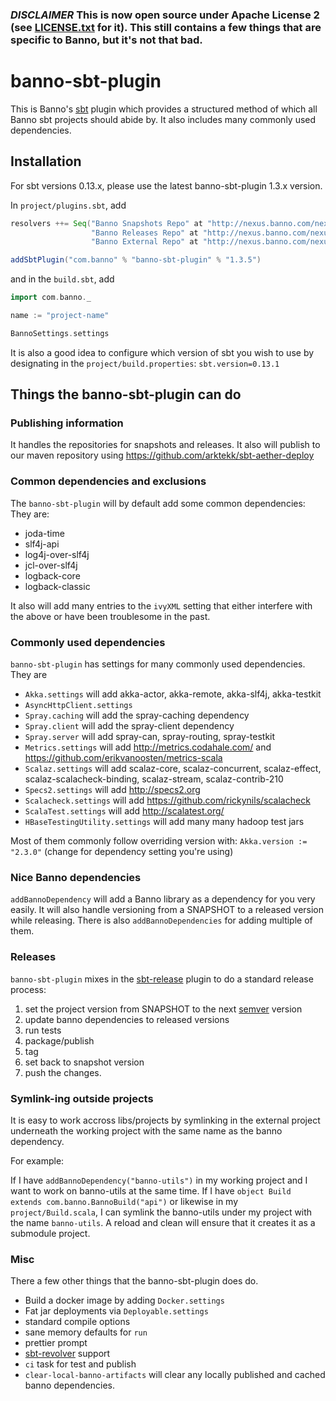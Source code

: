 ### *DISCLAIMER* This is now open source under Apache License 2 (see [LICENSE.txt](./LICENSE.txt) for it). This still contains a few things that are specific to Banno, but it's not that bad.

# banno-sbt-plugin #

This is Banno's [sbt][] plugin which provides a structured method of which all Banno sbt projects should abide by. It also includes many commonly used dependencies.

## Installation ##

For sbt versions 0.13.x, please use the latest banno-sbt-plugin 1.3.x version.

In `project/plugins.sbt`, add

```scala
resolvers ++= Seq("Banno Snapshots Repo" at "http://nexus.banno.com/nexus/content/repositories/snapshots",
                  "Banno Releases Repo" at "http://nexus.banno.com/nexus/content/repositories/releases",
                  "Banno External Repo" at "http://nexus.banno.com/nexus/content/groups/external/")

addSbtPlugin("com.banno" % "banno-sbt-plugin" % "1.3.5")
```

and in the `build.sbt`, add

```scala
import com.banno._

name := "project-name"

BannoSettings.settings
```

It is also a good idea to configure which version of sbt you wish to use by designating in the `project/build.properties`: `sbt.version=0.13.1`

## Things the banno-sbt-plugin can do

### Publishing information

It handles the repositories for snapshots and releases. It also will publish to our maven repository using https://github.com/arktekk/sbt-aether-deploy

### Common dependencies and exclusions

The `banno-sbt-plugin` will by default add some common dependencies: They are:

 - joda-time
 - slf4j-api
 - log4j-over-slf4j
 - jcl-over-slf4j
 - logback-core
 - logback-classic

It also will add many entries to the `ivyXML` setting that either interfere with the above or have been troublesome in the past.

### Commonly used dependencies

`banno-sbt-plugin` has settings for many commonly used dependencies. They are

 - `Akka.settings` will add akka-actor, akka-remote, akka-slf4j, akka-testkit
 - `AsyncHttpClient.settings`
 - `Spray.caching` will add the spray-caching dependency
 - `Spray.client` will add the spray-client dependency
 - `Spray.server` will add spray-can, spray-routing, spray-testkit
 - `Metrics.settings` will add http://metrics.codahale.com/ and https://github.com/erikvanoosten/metrics-scala
 - `Scalaz.settings` will add scalaz-core, scalaz-concurrent, scalaz-effect, scalaz-scalacheck-binding, scalaz-stream, scalaz-contrib-210
 - `Specs2.settings` will add http://specs2.org
 - `Scalacheck.settings` will add https://github.com/rickynils/scalacheck
 - `ScalaTest.settings` will add http://scalatest.org/
 - `HBaseTestingUtility.settings` will add many many hadoop test jars

Most of them commonly follow overriding version with: `Akka.version := "2.3.0"` (change for dependency setting you're using)

### Nice Banno dependencies

`addBannoDependency` will add a Banno library as a dependency for you very easily. It will also handle versioning from a SNAPSHOT to a released version while releasing. There is also `addBannoDependencies` for adding multiple of them.

### Releases

`banno-sbt-plugin` mixes in the [sbt-release][] plugin to do a standard release process:

 1. set the project version from SNAPSHOT to the next [semver][] version
 1. update banno dependencies to released versions
 1. run tests
 1. package/publish
 1. tag
 1. set back to snapshot version
 1. push the changes.

### Symlink-ing outside projects

It is easy to work accross libs/projects by symlinking in the external project underneath the working project with the same name as the banno dependency.

For example:

If I have `addBannoDependency("banno-utils")` in my working project and I want to work on banno-utils at the same time. If I have `object Build extends com.banno.BannoBuild("api")` or likewise in my `project/Build.scala`, I can symlink the banno-utils under my project with the name `banno-utils`. A reload and clean will ensure that it creates it as a submodule project.


### Misc

There a few other things that the banno-sbt-plugin does do.

 - Build a docker image by adding `Docker.settings`
 - Fat jar deployments via `Deployable.settings`
 - standard compile options
 - sane memory defaults for `run`
 - prettier prompt
 - [sbt-revolver](https://github.com/spray/sbt-revolver) support
 - `ci` task for test and publish
 - `clear-local-banno-artifacts` will clear any locally published and cached banno dependencies.

[sbt]: http://www.scala-sbt.org/
[sbt-release]: http://github.com/sbt/sbt-release
[semver]: http://semver.org
